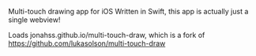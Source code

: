 Multi-touch drawing app for iOS
Written in Swift, this app is actually just a single webview!

Loads jonahss.github.io/multi-touch-draw, which is a fork of https://github.com/lukasolson/multi-touch-draw

